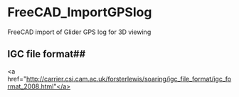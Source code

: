 # FreeCAD_ImportGPSlog
FreeCAD import of Glider GPS log for 3D viewing
## IGC file format##
<a href="http://carrier.csi.cam.ac.uk/forsterlewis/soaring/igc_file_format/igc_format_2008.html"</a>
